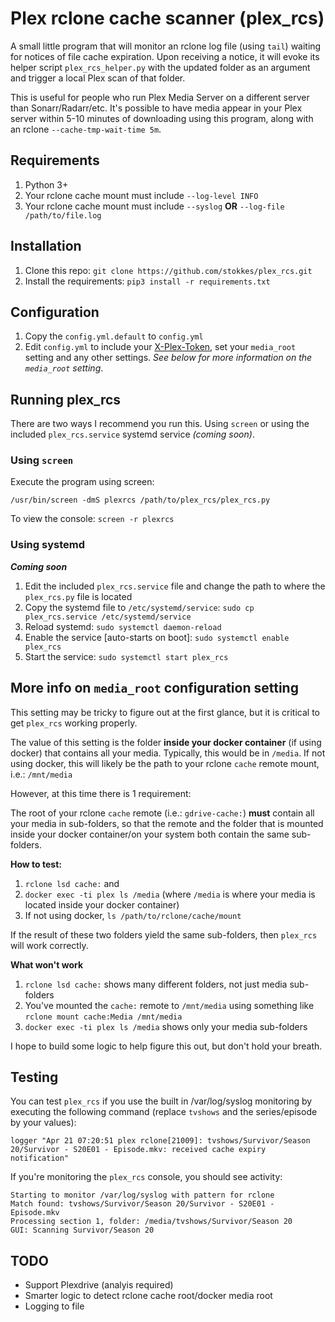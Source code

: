 # Plex rclone cache scanner (plex_rcs)

A small little program that will monitor an rclone log file (using `tail`) waiting for notices of file cache expiration. Upon receiving a notice, it will evoke its helper script `plex_rcs_helper.py` with the updated folder as an argument and trigger a local Plex scan of that folder.

This is useful for people who run Plex Media Server on a different server than Sonarr/Radarr/etc. It's possible to have media appear in your Plex server within 5-10 minutes of downloading using this program, along with an rclone `--cache-tmp-wait-time 5m`.

## Requirements

1. Python 3+
2. Your rclone cache mount must include `--log-level INFO`
3. Your rclone cache mount must include `--syslog` **OR** `--log-file /path/to/file.log`

## Installation

1. Clone this repo: `git clone https://github.com/stokkes/plex_rcs.git`
2. Install the requirements: `pip3 install -r requirements.txt`

## Configuration

1. Copy the `config.yml.default` to `config.yml`
2. Edit `config.yml` to include your [X-Plex-Token](https://support.plex.tv/articles/204059436-finding-an-authentication-token-x-plex-token/), set your `media_root` setting and any other settings. _See below for more information on the `media_root` setting_.

## Running plex_rcs

There are two ways I recommend you run this. Using `screen` or using the included `plex_rcs.service` systemd service _(coming soon)_.

### Using `screen`

Execute the program using screen:

`/usr/bin/screen -dmS plexrcs /path/to/plex_rcs/plex_rcs.py`

To view the console: `screen -r plexrcs`

### Using systemd

_**Coming soon**_

1. Edit the included `plex_rcs.service` file and change the path to where the `plex_rcs.py` file is located
2. Copy the systemd file to `/etc/systemd/service`: `sudo cp plex_rcs.service /etc/systemd/service`
3. Reload systemd: `sudo systemctl daemon-reload`
4. Enable the service [auto-starts on boot]: `sudo systemctl enable plex_rcs`
5. Start the service: `sudo systemctl start plex_rcs`

## More info on `media_root` configuration setting

This setting may be tricky to figure out at the first glance, but it is critical to get `plex_rcs` working properly. 

The value of this setting is the folder **inside your docker container** (if using docker) that contains all your media. Typically, this would be in `/media`. If not using docker, this will likely be the path to your rclone `cache` remote mount, i.e.: `/mnt/media`

However, at this time there is 1 requirement:

The root of your rclone `cache` remote (i.e.: `gdrive-cache:`) **must** contain all your media in sub-folders, so that the remote and the folder that is mounted inside your docker container/on your system both contain the same sub-folders.

**How to test:**

1. `rclone lsd cache:` and
2. `docker exec -ti plex ls /media` (where `/media` is where your media is located inside your docker container)
3. If not using docker, `ls /path/to/rclone/cache/mount`

If the result of these two folders yield the same sub-folders, then `plex_rcs` will work correctly.

**What won't work**

1. `rclone lsd cache:` shows many different folders, not just media sub-folders
2. You've mounted the `cache:` remote to `/mnt/media` using something like `rclone mount cache:Media /mnt/media`
2. `docker exec -ti plex ls /media` shows only your media sub-folders

I hope to build some logic to help figure this out, but don't hold your breath.

## Testing

You can test `plex_rcs` if you use the built in /var/log/syslog monitoring by executing the following command (replace `tvshows` and the series/episode by your values):

`logger "Apr 21 07:20:51 plex rclone[21009]: tvshows/Survivor/Season 20/Survivor - S20E01 - Episode.mkv: received cache expiry notification"`

If you're monitoring the `plex_rcs` console, you should see activity:

```
Starting to monitor /var/log/syslog with pattern for rclone                                                             
Match found: tvshows/Survivor/Season 20/Survivor - S20E01 - Episode.mkv
Processing section 1, folder: /media/tvshows/Survivor/Season 20
GUI: Scanning Survivor/Season 20
```

## TODO

* Support Plexdrive (analyis required)
* Smarter logic to detect rclone cache root/docker media root
* Logging to file 